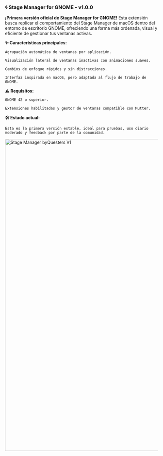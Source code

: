 ### **🌀 Stage Manager for GNOME - v1.0.0**

**¡Primera versión oficial de Stage Manager for GNOME!**
Esta extensión busca replicar el comportamiento del Stage Manager de macOS dentro del entorno de escritorio GNOME, ofreciendo una forma más ordenada, visual y eficiente de gestionar tus ventanas activas.

**✨ Características principales:**

    Agrupación automática de ventanas por aplicación.

    Visualización lateral de ventanas inactivas con animaciones suaves.

    Cambios de enfoque rápidos y sin distracciones.

    Interfaz inspirada en macOS, pero adaptada al flujo de trabajo de GNOME.

**⚠️ Requisitos:**

    GNOME 42 o superior.

    Extensiones habilitadas y gestor de ventanas compatible con Mutter.

**🛠️ Estado actual:**

    Esta es la primera versión estable, ideal para pruebas, uso diario moderado y feedback por parte de la comunidad.

<img width="1536" height="1024" alt="Stage Manager byQuesters V1" src="https://github.com/user-attachments/assets/9e45b350-2648-4fb4-9a1a-c68fa45a5c22" />
